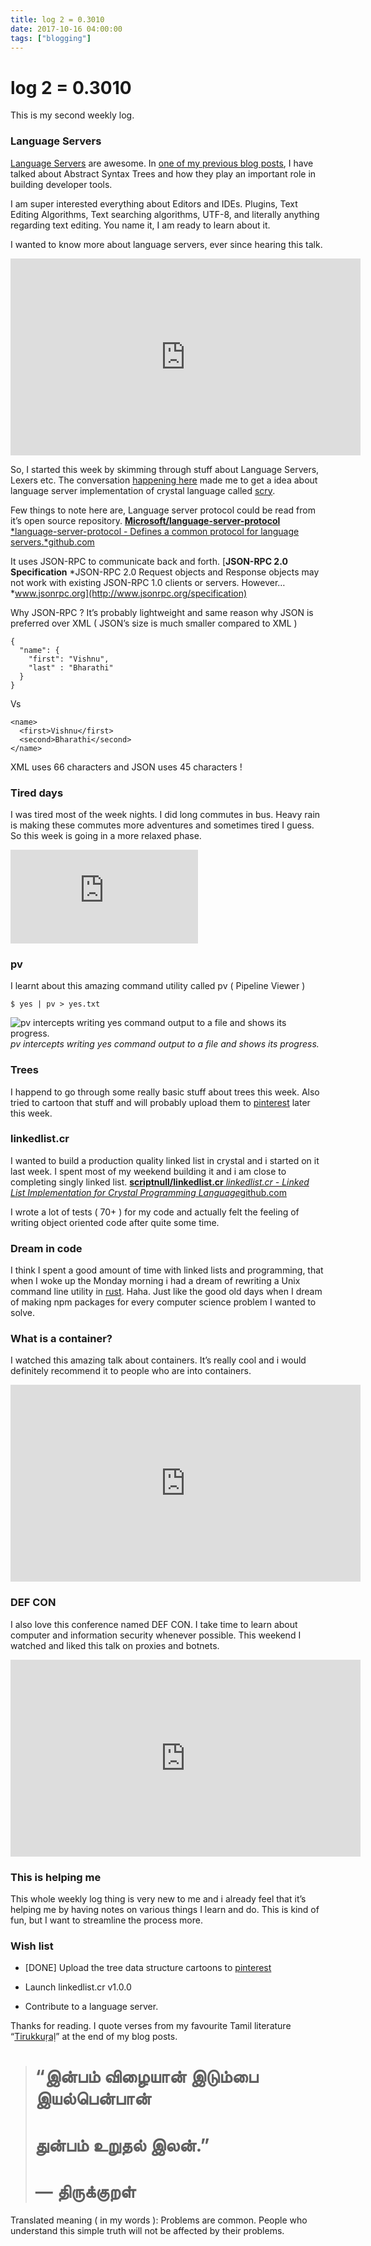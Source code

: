 ```yaml
---
title: log 2 = 0.3010
date: 2017-10-16 04:00:00
tags: ["blogging"]
---
```


# log 2 = 0.3010

This is my second weekly log.

### Language Servers

[Language Servers](https://code.visualstudio.com/blogs/2016/06/27/common-language-protocol) are awesome. In [one of my previous blog posts](https://medium.com/@scriptnull/understanding-ast-for-building-better-developer-tools-40a18bbbc87a), I have talked about Abstract Syntax Trees and how they play an important role in building developer tools.

I am super interested everything about Editors and IDEs. Plugins, Text Editing Algorithms, Text searching algorithms, UTF-8, and literally anything regarding text editing. You name it, I am ready to learn about it.

I wanted to know more about language servers, ever since hearing this talk.

<center><iframe width="560" height="315" src="https://www.youtube.com/embed/SwAhE5zgsbQ" frameborder="0" allowfullscreen></iframe></center>

So, I started this week by skimming through stuff about Language Servers, Lexers etc. The conversation [happening here](https://github.com/crystal-lang/crystal-book/issues/124) made me to get a idea about language server implementation of crystal language called [scry](https://github.com/crystal-lang-tools/scry).

Few things to note here are, Language server protocol could be read from it’s open source repository.
[**Microsoft/language-server-protocol**
*language-server-protocol - Defines a common protocol for language servers.*github.com](https://github.com/Microsoft/language-server-protocol)

It uses JSON-RPC to communicate back and forth.
[**JSON-RPC 2.0 Specification**
*JSON-RPC 2.0 Request objects and Response objects may not work with existing JSON-RPC 1.0 clients or servers. However…*www.jsonrpc.org](http://www.jsonrpc.org/specification)

Why JSON-RPC ? It’s probably lightweight and same reason why JSON is preferred over XML ( JSON’s size is much smaller compared to XML )

    {
      "name": {
        "first": "Vishnu",
        "last" : "Bharathi"
      }
    }

Vs

    <name>
      <first>Vishnu</first>
      <second>Bharathi</second>
    </name>

XML uses 66 characters and JSON uses 45 characters !

### Tired days

I was tired most of the week nights. I did long commutes in bus. Heavy rain is making these commutes more adventures and sometimes tired I guess. So this week is going in a more relaxed phase.

<iframe src="https://medium.com/media/2892ed5922093b8d363be960ebe201fa" frameborder=0></iframe>

### pv

I learnt about this amazing command utility called pv ( Pipeline Viewer )

    $ yes | pv > yes.txt

![pv intercepts writing yes command output to a file and shows its progress.](https://cdn-images-1.medium.com/max/2768/1*MdEciyVKwXymzkytGY_4YQ.gif)*pv intercepts writing yes command output to a file and shows its progress.*

### Trees

I happend to go through some really basic stuff about trees this week. Also tried to cartoon that stuff and will probably upload them to [pinterest](https://www.pinterest.com/scriptnull/data-structures/) later this week.

### linkedlist.cr

I wanted to build a production quality linked list in crystal and i started on it last week. I spent most of my weekend building it and i am close to completing singly linked list.
[**scriptnull/linkedlist.cr**
*linkedlist.cr - Linked List Implementation for Crystal Programming Language*github.com](https://github.com/scriptnull/linkedlist.cr)

I wrote a lot of tests ( 70+ ) for my code and actually felt the feeling of writing object oriented code after quite some time.

### Dream in code

I think I spent a good amount of time with linked lists and programming, that when I woke up the Monday morning i had a dream of rewriting a Unix command line utility in [rust](https://www.rust-lang.org/). Haha. Just like the good old days when I dream of making npm packages for every computer science problem I wanted to solve.

### What is a container?

I watched this amazing talk about containers. It’s really cool and i would definitely recommend it to people who are into containers.

<center><iframe width="560" height="315" src="https://www.youtube.com/embed/HPuvDm8IC-4" frameborder="0" allowfullscreen></iframe></center>

### DEF CON

I also love this conference named DEF CON. I take time to learn about computer and information security whenever possible. This weekend I watched and liked this talk on proxies and botnets.

<center><iframe width="560" height="315" src="https://www.youtube.com/embed/0QT4YJn7oVI" frameborder="0" allowfullscreen></iframe></center>

### This is helping me

This whole weekly log thing is very new to me and i already feel that it’s helping me by having notes on various things I learn and do. This is kind of fun, but I want to streamline the process more.

### Wish list

* [DONE] Upload the tree data structure cartoons to [pinterest](https://www.pinterest.com/scriptnull/data-structures/)

* Launch linkedlist.cr v1.0.0

* Contribute to a language server.

Thanks for reading. I quote verses from my favourite Tamil literature “[Tirukkuṛaḷ](https://en.wikipedia.org/wiki/Tirukku%E1%B9%9Ba%E1%B8%B7)” at the end of my blog posts.
> # “இன்பம் விழையான் இடும்பை இயல்பென்பான்
> # துன்பம் உறுதல் இலன்.”
> # — திருக்குறள்

Translated meaning ( in my words ): Problems are common. People who understand this simple truth will not be affected by their problems.
